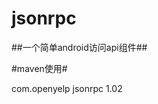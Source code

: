 jsonrpc
======
##一个简单android访问api组件##



#maven使用#


<dependency>
    <groupId>com.openyelp</groupId>
    <artifactId>jsonrpc</artifactId>
    <version>1.02</version>
</dependency>


